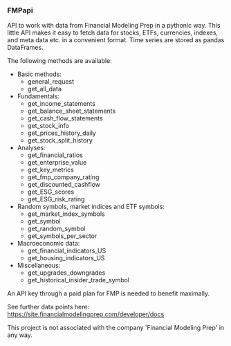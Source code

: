 ### FMPapi
API to work with data from Financial Modeling Prep in a pythonic way.
This little API makes it easy to fetch data for stocks, ETFs, currencies, indexes, and meta data etc. in a convenient format.
Time series are stored as pandas DataFrames.

The following methods are available:
- Basic methods:
  - general_request
  - get_all_data
- Fundamentals:
  - get_income_statements
  - get_balance_sheet_statements 
  - get_cash_flow_statements
  - get_stock_info
  - get_prices_history_daily
  - get_stock_split_history
- Analyses:
  - get_financial_ratios
  - get_enterprise_value
  - get_key_metrics
  - get_fmp_company_rating
  - get_discounted_cashflow
  - get_ESG_scores
  - get_ESG_risk_rating
- Random symbols, market indices and ETF symbols:
  - get_market_index_symbols
  - get_symbol
  - get_random_symbol
  - get_symbols_per_sector
- Macroeconomic data:
  - get_financial_indicators_US
  - get_housing_indicators_US
- Miscellaneous:
  - get_upgrades_downgrades
  - get_historical_insider_trade_symbol

An API key through a paid plan for FMP is needed to benefit maximally.

See further data points here: https://site.financialmodelingprep.com/developer/docs

This project is not associated with the company 'Financial Modeling Prep' in any way.
